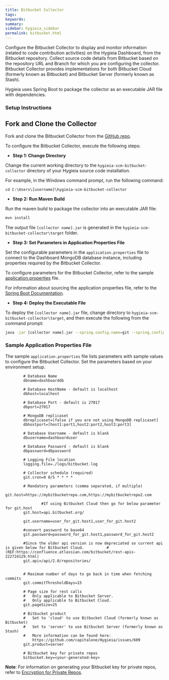 ```yaml
---
title: Bitbucket Collector
tags:
keywords:
summary:
sidebar: hygieia_sidebar
permalink: bitbucket.html
---
```


Configure the Bitbucket Collector to display and monitor information (related to code contribution activities) on the Hygieia Dashboard, from the Bitbucket repository. Collect source code details from Bitbucket based on the repository URL and Branch for which you are configuring the collector. Bitbucket Collector provides implementations for both Bitbucket Cloud (formerly known as Bitbucket) and Bitbucket Server (formerly known as Stash).

Hygieia uses Spring Boot to package the collector as an executable JAR file with dependencies.

### Setup Instructions

## Fork and Clone the Collector 

Fork and clone the Bitbucket Collector from the [GitHub repo](https://github.com/Hygieia/hygieia-scm-bitbucket-collector). 

To configure the Bitbucket Collector, execute the following steps:

*   **Step 1: Change Directory**

Change the current working directory to the `hygieia-scm-bitbucket-collector` directory of your Hygieia source code installation.

For example, in the Windows command prompt, run the following command:

```
cd C:\Users\[username]\hygieia-scm-bitbucket-collector
```

*   **Step 2: Run Maven Build**

Run the maven build to package the collector into an executable JAR file:

```bash
mvn install
```

The output file `[collector name].jar` is generated in the `hygieia-scm-bitbucket-collector\target` folder.

*   **Step 3: Set Parameters in Application Properties File**

Set the configurable parameters in the `application.properties` file to connect to the Dashboard MongoDB database instance, including properties required by the Bitbucket Collector.

To configure parameters for the Bitbucket Collector, refer to the sample [application.properties](#sample-application-properties-file) file.

For information about sourcing the application properties file, refer to the [Spring Boot Documentation](http://docs.spring.io/spring-boot/docs/current-SNAPSHOT/reference/htmlsingle/#boot-features-external-config-application-property-files).

*   **Step 4: Deploy the Executable File**

To deploy the `[collector name].jar` file, change directory to `hygieia-scm-bitbucket-collector\target`, and then execute the following from the command prompt:

```bash
java -jar [collector name].jar --spring.config.name=git --spring.config.location=[path to application.properties file]
```

### Sample Application Properties File

The sample `application.properties` file lists parameters with sample values to configure the Bitbucket Collector. Set the parameters based on your environment setup.

```properties
		# Database Name
		dbname=dashboarddb

		# Database HostName - default is localhost
		dbhost=localhost

		# Database Port - default is 27017
		dbport=27017

		# MongoDB replicaset
		dbreplicaset=[false if you are not using MongoDB replicaset]
		dbhostport=[host1:port1,host2:port2,host3:port3]

		# Database Username - default is blank
		dbusername=dashboarduser

		# Database Password - default is blank
		dbpassword=dbpassword

		# Logging File location
		logging.file=./logs/bitbucket.log

		# Collector schedule (required)
		git.cron=0 0/5 * * * *

		# Mandatory parameters (comma separated, if multiple)
		git.host=https://mybitbucketrepo.com,https://mybitbucketrepo2.com

                #If using Bitbucket Cloud then go for below parameter for git.host
		git.host=api.bitbucket.org/

		git.username=user_for_git.host1,user_for_git.host2
		
		#convert password to base64
		git.password=password_for_git.host1,password_for_git.host2
		
		#Since the older api version is now depreciated so current api is given below for Bitbucket Cloud.			#(REF:https://confluence.atlassian.com/bitbucket/rest-apis-222724129.html)
		git.api=/api/2.0/repositories/
		

		# Maximum number of days to go back in time when fetching commits
		git.commitThresholdDays=15

		# Page size for rest calls
		#   Only applicable to Bitbucket Server.
		#   Only applicable to Bitbucket Cloud.
		git.pageSize=25

		# Bitbucket product
		#   Set to 'cloud' to use Bitbucket Cloud (formerly known as Bitbucket)
		#   Set to 'server' to use Bitbucket Server (formerly known as Stash)
		#   More information can be found here:	
			https://github.com/capitalone/Hygieia/issues/609
		git.product=server
		
		# Bitbucket key for private repos
		bitbucket.key=<your-generated-key>
```
**Note**: For information on generating your Bitbucket key for private repos, refer to [Encryption for Private Repos](../collectors.md#encryption-for-private-repos).
